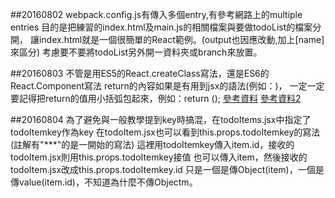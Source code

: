 ##20160802
webpack.config.js有傳入多個entry,有參考網路上的multiple entries
目的是把練習的index.html及main.js的相關檔案與要做todoList的檔案分開，
讓index.html就是一個很簡單的React範例。(output也因應改動,加上[name]來區分)
考慮要不要將todoList另外開一資料夾或branch來放置。


##20160803
不管是用ES5的React.createClass寫法，還是ES6的React.Component寫法
return的內容如果是有用到jsx的語法(例如：<TodoItems />)，
一定一定要記得把return的值用小括弧包起來，例如：return (<TodoItems />);
[參考資料](http://bbs.reactnative.cn/topic/15/react-react-native-%E7%9A%84es5-es6%E5%86%99%E6%B3%95%E5%AF%B9%E7%85%A7%E8%A1%A8)
[參考資料2](https://toddmotto.com/react-create-class-versus-component/)

##20160804
為了避免與一般教學提到key時搞混，在todoItems.jsx中指定了todoItemkey作為key
在todoItem.jsx也可以看到this.props.todoItemkey的寫法(註解有"***"的是一開始的寫法)
這裡用todoItemkey傳入item.id，接收的todoItem.jsx則用this.props.todoItemkey接值
也可以傳入item，然後接收的todoItem.jsx改成this.props.todoItemkey.id
只是一個是傳Object(item)，一個是傳value(item.id)，不知道為什麼不傳Objectm。